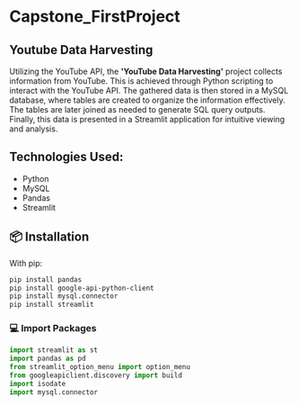 # Capstone_FirstProject

## Youtube Data Harvesting

Utilizing the YouTube API, the **'YouTube Data Harvesting'** project collects information from YouTube. This is achieved through Python scripting to interact with the YouTube API. The gathered data is then stored in a MySQL database, where tables are created to organize the information effectively. The tables are later joined as needed to generate SQL query outputs. Finally, this data is presented in a Streamlit application for intuitive viewing and analysis.

## **Technologies Used:**

  * Python
  * MySQL
  * Pandas
  * Streamlit

## 📦 Installation

With pip:

```bash
pip install pandas
pip install google-api-python-client
pip install mysql.connector
pip install streamlit
```

### 💻 Import Packages
```python
import streamlit as st
import pandas as pd
from streamlit_option_menu import option_menu
from googleapiclient.discovery import build
import isodate
import mysql.connector
```
